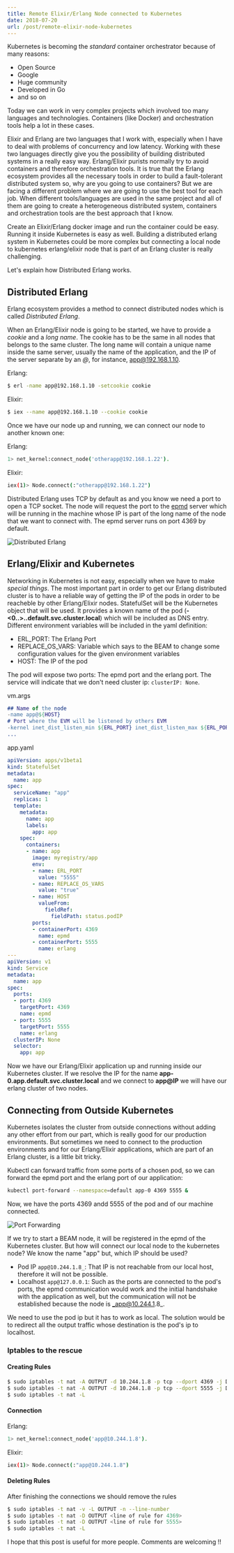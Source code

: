 ```yaml
---
title: Remote Elixir/Erlang Node connected to Kubernetes
date: 2018-07-20
url: /post/remote-elixir-node-kubernetes
---
```


Kubernetes is becoming the _standard_ container orchestrator because of many reasons:

* Open Source
* Google
* Huge community
* Developed in Go
* and so on

Today we can work in very complex projects which involved too many languages and technologies. Containers (like Docker) and orchestration tools help a lot in these cases.

Elixir and Erlang are two languages that I work with, especially when I have to deal with problems of concurrency and low latency. Working with these two languages directly give you the possibility of building distributed systems in a really easy way. Erlang/Elixir purists normally try to avoid containers and therefore orchestration tools. It is true that the Erlang ecosystem provides all the necessary tools in order to build a fault-tolerant distributed system so, why are you going to use containers? But we are facing a different problem where we are going to use the best tool for each job. When different tools/languages are used in the same project and all of them are going to create a heterogeneous distributed system, containers and orchestration tools are the best approach that I know.

Create an Elixir/Erlang docker image and run the container could be easy. Running it inside Kubernetes is easy as well. Building a distributed erlang system in Kubernetes could be more complex but connecting a local node to kubernetes erlang/elixir node that is part of an Erlang cluster is really challenging.

Let's explain how Distributed Erlang works.

## Distributed Erlang

Erlang ecosystem provides a method to connect distributed nodes which is called _Distributed Erlang_.

When an Erlang/Elixir node is going to be started, we have to provide a _cookie_ and a _long name_. The cookie has to be the same in all nodes that belongs to the same cluster. The long name will contain a unique name inside the same server, usually the name of the application, and the IP of the server separate by an _@_, for instance, app@192.168.1.10.

Erlang:
```bash
$ erl -name app@192.168.1.10 -setcookie cookie
```

Elixir:
```bash
$ iex --name app@192.168.1.10 --cookie cookie
```

Once we have our node up and running, we can connect our node to another known one:

Erlang:
```bash
1> net_kernel:connect_node('otherapp@192.168.1.22').
```

Elixir:
```bash
iex(1)> Node.connect(:"otherapp@192.168.1.22")
```

Distributed Erlang uses TCP by default as and you know we need a port to open a TCP socket. The node will request the port to the [epmd](http://erlang.org/doc/man/epmd.html) server which will be running in the machine whose IP is part of the long name of the node that we want to connect with. The epmd server runs on port 4369 by default.

![Distributed Erlang](/img/distributed_erlang.png)

## Erlang/Elixir and Kubernetes

Networking in Kubernetes is not easy, especially when we have to make _special things_. The most important part in order to get our Erlang distributed cluster is to have a reliable way of getting the IP of the pods in order to be reacheble by other Erlang/Elixir nodes. StatefulSet will be the Kubernetes object that will be used. It provides a known name of the pod (__<name of the app>-<0..>.<selector>.default.svc.cluster.local__) which will be included as DNS entry.
Different environment variables will be included in the yaml definition:

* ERL_PORT: The Erlang Port
* REPLACE_OS_VARS: Variable which says to the BEAM to change some configuration values for the given environment variables
* HOST: The IP of the pod

The pod will expose two ports: The epmd port and the erlang port. The service will indicate that we don't need cluster ip: `clusterIP: None`.

vm.args

```erlang
## Name of the node
-name app@${HOST}
# Port where the EVM will be listened by others EVM
-kernel inet_dist_listen_min ${ERL_PORT} inet_dist_listen_max ${ERL_PORT}
...
```

app.yaml
```yaml
apiVersion: apps/v1beta1
kind: StatefulSet
metadata:
  name: app
spec:
  serviceName: "app"
  replicas: 1
  template:
    metadata:
      name: app
      labels:
        app: app
    spec:
      containers:
      - name: app
        image: myregistry/app
        env:
        - name: ERL_PORT
          value: "5555"
        - name: REPLACE_OS_VARS
          value: "true"
        - name: HOST
          valueFrom:
            fieldRef:
              fieldPath: status.podIP
        ports:
        - containerPort: 4369
          name: epmd
        - containerPort: 5555
          name: erlang
---
apiVersion: v1
kind: Service
metadata:
  name: app
spec:
  ports:
  - port: 4369
    targetPort: 4369
    name: epmd
  - port: 5555
    targetPort: 5555
    name: erlang  
  clusterIP: None  
  selector:
    app: app
```

Now we have our Erlang/Elixir application up and running inside our Kubernetes cluster. If we resolve the IP for the name __app-0.app.default.svc.cluster.local__ and we connect to __app@IP__ we will have our erlang cluster of two nodes.

## Connecting from Outside Kubernetes

Kubernetes isolates the cluster from outside connections without adding any other effort from our part, which is really good for our production environments. But sometimes we need to connect to the production environments and for our Erlang/Elixir applications, which are part of an Erlang cluster, is a little bit tricky.

Kubectl can forward traffic from some ports of a chosen pod, so we can forward the epmd port and the erlang port of our application:

```bash
kubectl port-forward --namespace=default app-0 4369 5555 &
```

Now, we have the ports 4369 andd 5555 of the pod and of our machine connected.

![Port Forwarding](/img/port_forwarding.png)

If we try to start a BEAM node, it will be registered in the epmd of the Kubernetes cluster. But how will connect our local node to the kubernetes node? We know the name "app" but, which IP should be used?

* Pod IP `app@10.244.1.8_`: That IP is not reachable from our local host, therefore it will not be possible.
* Localhost `app@127.0.0.1`: Such as the ports are connected to the pod's ports, the epmd communication would work and the initial handshake with the application as well, but the communication will not be established because the node is _app@10.244.1.8_.

We need to use the pod ip but it has to work as local. The solution would be to redirect all the output traffic whose destination is the pod's ip to localhost.

### Iptables to the rescue

#### Creating Rules
```bash
$ sudo iptables -t nat -A OUTPUT -d 10.244.1.8 -p tcp --dport 4369 -j DNAT --to-destination 127.0.0.1:4369
$ sudo iptables -t nat -A OUTPUT -d 10.244.1.8 -p tcp --dport 5555 -j DNAT --to-destination 127.0.0.1:5555
$ sudo iptables -t nat -L
```

#### Connection

Erlang:
```bash
1> net_kernel:connect_node('app@10.244.1.8').
```

Elixir:
```bash
iex(1)> Node.connect(:"app@10.244.1.8")
```

#### Deleting Rules

After finishing the connections we should remove the rules

```bash
$ sudo iptables -t nat -v -L OUTPUT -n --line-number
$ sudo iptables -t nat -D OUTPUT <line of rule for 4369>
$ sudo iptables -t nat -D OUTPUT <line of rule for 5555>
$ sudo iptables -t nat -L
```

I hope that this post is useful for more people. Comments are welcoming !!